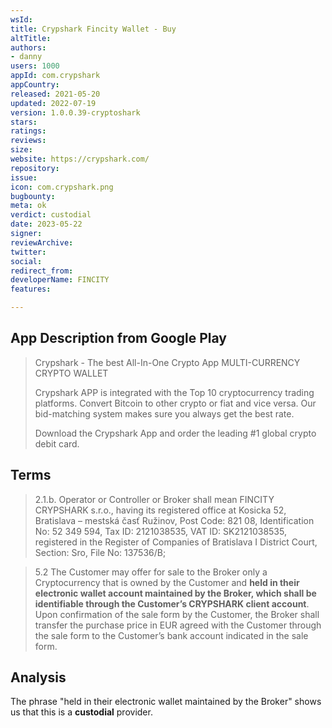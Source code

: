 ```yaml
---
wsId: 
title: Crypshark Fincity Wallet - Buy
altTitle: 
authors:
- danny 
users: 1000
appId: com.crypshark
appCountry: 
released: 2021-05-20
updated: 2022-07-19
version: 1.0.0.39-cryptoshark
stars: 
ratings: 
reviews: 
size: 
website: https://crypshark.com/
repository: 
issue: 
icon: com.crypshark.png
bugbounty: 
meta: ok
verdict: custodial
date: 2023-05-22
signer: 
reviewArchive: 
twitter: 
social: 
redirect_from: 
developerName: FINCITY
features: 

---
```


## App Description from Google Play

> Crypshark - The best All-In-One Crypto App
> MULTI-CURRENCY CRYPTO WALLET
>
> Crypshark APP is integrated with the Top 10 cryptocurrency trading platforms. Convert Bitcoin to other crypto or fiat and vice versa. Our bid-matching system makes sure you always get the best rate.
>
> Download the Crypshark App and order the leading #1 global crypto debit card.

## Terms 

> 2.1.b. Operator or Controller or Broker shall mean FINCITY CRYPSHARK s.r.o., having its registered office at Kosicka 52, Bratislava – mestská časť Ružinov, Post Code: 821 08, Identification No: 52 349 594, Tax ID: 2121038535, VAT ID: SK2121038535, registered in the Register of Companies of Bratislava I District Court, Section: Sro, File No: 137536/B;

> 5.2 The Customer may offer for sale to the Broker only a Cryptocurrency that is owned by the Customer and **held in their electronic wallet account maintained by the Broker, which shall be identifiable through the Customer’s CRYPSHARK client account**. Upon confirmation of the sale form by the Customer, the Broker shall transfer the purchase price in EUR agreed with the Customer through the sale form to the Customer’s bank account indicated in the sale form.

## Analysis 

The phrase "held in their electronic wallet maintained by the Broker" shows us that this is a **custodial** provider.

